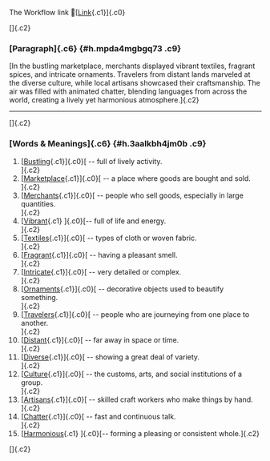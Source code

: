The Workflow link
👏[[Link](https://www.google.com/url?q=http://www.google.com&sa=D&source=editors&ust=1758969529146452&usg=AOvVaw02OACxVoM3Yw25OM9tz0g8){.c1}]{.c0}

[]{.c2}

### [Paragraph]{.c6} {#h.mpda4mgbgq73 .c9}

[In the bustling marketplace, merchants displayed vibrant textiles,
fragrant spices, and intricate ornaments. Travelers from distant lands
marveled at the diverse culture, while local artisans showcased their
craftsmanship. The air was filled with animated chatter, blending
languages from across the world, creating a lively yet harmonious
atmosphere.]{.c2}

------------------------------------------------------------------------

[]{.c2}

### [Words & Meanings]{.c6} {#h.3aalkbh4jm0b .c9}

1.  [[Bustling](https://www.google.com/url?q=http://www.google.com&sa=D&source=editors&ust=1758969529147902&usg=AOvVaw2M729nzvEIqiumX6VJ9UvP){.c1}]{.c0}[ --
    full of lively activity.\
    ]{.c2}
2.  [[Marketplace](https://www.google.com/url?q=http://www.google.com&sa=D&source=editors&ust=1758969529148224&usg=AOvVaw2zr_Oxz2MSU7M0LVqBjxUl){.c1}]{.c0}[ --
    a place where goods are bought and sold.\
    ]{.c2}
3.  [[Merchants](https://www.google.com/url?q=http://www.google.com&sa=D&source=editors&ust=1758969529148531&usg=AOvVaw04-3qpRoCGXRd8g4DoCeab){.c1}]{.c0}[ --
    people who sell goods, especially in large quantities.\
    ]{.c2}
4.  [[Vibrant](https://www.google.com/url?q=http://www.google.com&sa=D&source=editors&ust=1758969529148855&usg=AOvVaw38bm82YLb_1oy-sw40n8pn){.c1}
    ]{.c0}[-- full of life and energy.\
    ]{.c2}
5.  [[Textiles](https://www.google.com/url?q=http://www.google.com&sa=D&source=editors&ust=1758969529149117&usg=AOvVaw0GVHXrR6W3wulTSD1tEBQa){.c1}]{.c0}[ --
    types of cloth or woven fabric.\
    ]{.c2}
6.  [[Fragrant](https://www.google.com/url?q=http://www.google.com&sa=D&source=editors&ust=1758969529149389&usg=AOvVaw0XbPsWCd5QrjUBn9LJZLBK){.c1}]{.c0}[ --
    having a pleasant smell.\
    ]{.c2}
7.  [[Intricate](https://www.google.com/url?q=http://www.google.com&sa=D&source=editors&ust=1758969529149644&usg=AOvVaw0CkV99UrPvY5iNtVqKlkLw){.c1}]{.c0}[ --
    very detailed or complex.\
    ]{.c2}
8.  [[Ornaments](https://www.google.com/url?q=http://www.google.com&sa=D&source=editors&ust=1758969529149936&usg=AOvVaw0MKSW5WBhQXZ0A0XK7VV8A){.c1}]{.c0}[ --
    decorative objects used to beautify something.\
    ]{.c2}
9.  [[Travelers](https://www.google.com/url?q=http://www.google.com&sa=D&source=editors&ust=1758969529150243&usg=AOvVaw1avSmQriz51jFhDM3onF-T){.c1}]{.c0}[ --
    people who are journeying from one place to another.\
    ]{.c2}
10. [[Distant](https://www.google.com/url?q=http://www.google.com&sa=D&source=editors&ust=1758969529150622&usg=AOvVaw3HnbbM9f2uiWbxZjSVrI0S){.c1}]{.c0}[ --
    far away in space or time.\
    ]{.c2}
11. [[Diverse](https://www.google.com/url?q=http://www.google.com&sa=D&source=editors&ust=1758969529150878&usg=AOvVaw0qzpogbu4FMNuPpHQpNmiK){.c1}]{.c0}[ --
    showing a great deal of variety.\
    ]{.c2}
12. [[Culture](https://www.google.com/url?q=http://www.google.com&sa=D&source=editors&ust=1758969529151128&usg=AOvVaw1DSXVvXZA-iS2-M9gVrcg0){.c1}]{.c0}[ --
    the customs, arts, and social institutions of a group.\
    ]{.c2}
13. [[Artisans](https://www.google.com/url?q=http://www.google.com&sa=D&source=editors&ust=1758969529151414&usg=AOvVaw1Hxi5kjEmI11zVFYfL5fuT){.c1}]{.c0}[ --
    skilled craft workers who make things by hand.\
    ]{.c2}
14. [[Chatter](https://www.google.com/url?q=http://www.google.com&sa=D&source=editors&ust=1758969529151720&usg=AOvVaw3vP-bOsbTzz6xbPX6UAJhV){.c1}]{.c0}[ --
    fast and continuous talk.\
    ]{.c2}
15. [[Harmonious](https://www.google.com/url?q=http://www.google.com&sa=D&source=editors&ust=1758969529152000&usg=AOvVaw1ASgbmHGotWmnN-ce6yqFW){.c1}
    ]{.c0}[-- forming a pleasing or consistent whole.]{.c2}

[]{.c2}
